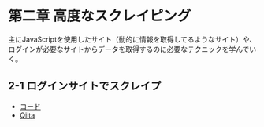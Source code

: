 # 第二章 高度なスクレイピング

主にJavaScriptを使用したサイト（動的に情報を取得してるようなサイト）や、  
ログインが必要なサイトからデータを取得するのに必要なテクニックを学んでいく。

## 2-1 ログインサイトでスクレイプ

- [コード](https://github.com/shunyooo/scraping_ML_DL/blob/master/Section2/2-1%20login-getfav.ipynb)
- [Qiita](http://qiita.com/shunyooo/items/36af8bcb501baf8c7014)
